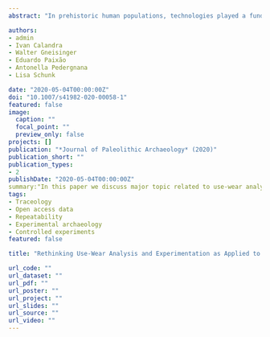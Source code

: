 ```yaml
---
abstract: "In prehistoric human populations, technologies played a fundamental role in the acquisition of different resources and are represented in the main daily living activities, such as with bone, wooden, and stone-tipped spears for hunting, and chipped-stone tools for butchering. Considering that paleoanthropologists and archeologists are focused on the study of different processes involved in the evolution of human behavior, investigating how hominins acted in the past through the study of evidence on archeological artifacts is crucial. Thus, investigating tool use is of major importance for a comprehensive understanding of all processes that characterize human choices of raw materials, techniques, and tool types. Many functional assumptions of tool use have been based on tool design and morphology according to archeologists’ interpretations and ethnographic observations. Such assumptions are used as baselines when inferring human behavior and have driven an improvement in the methods and techniques employed in functional studies over the past few decades. Here, while arguing that use-wear analysis is a key discipline to assess past hominin tool use and to interpret the organization and variability of artifact types in the archeological record, we aim to review and discuss the current state-of-the-art methods, protocols, and their limitations. In doing so, our discussion focuses on three main topics: (1) the need for fundamental improvements by adopting established methods and techniques from similar research fields, (2) the need to implement and combine different levels of experimentation, and (3) the crucial need to establish standards and protocols in order to improve data quality, standardization, repeatability, and reproducibility. By adopting this perspective, we believe that studies will increase the reliability and applicability of use-wear methods on tool function. The need for a holistic approach that combines not only use-wear traces but also tool technology, design, curation, durability, and efficiency is also debated and revised. Such a revision is a crucial step if archeologists want to build major inferences on human decisionmaking behavior and biocultural evolution processes."

authors:
- admin
- Ivan Calandra
- Walter Gneisinger
- Eduardo Paixão
- Antonella Pedergnana
- Lisa Schunk

date: "2020-05-04T00:00:00Z"
doi: "10.1007/s41982-020-00058-1"
featured: false
image:
  caption: ""
  focal_point: ""
  preview_only: false
projects: []
publication: "*Journal of Paleolithic Archaeology* (2020)"
publication_short: ""
publication_types:
- 2
publishDate: "2020-05-04T00:00:00Z"
summary:"In this paper we discuss major topic related to use-wear analysis and the importance of archaeological experimentation. As needed, we review the state-of-the-art on use-wear methods and experiments and hightlight the need of methodological standards and protocols. On of the most importance aspects is also the holistic perspective that researchers should have when infering on stone tool use."
tags:
- Traceology
- Open access data
- Repeatability
- Experimental archaeology
- Controlled experiments
featured: false

title: "Rethinking Use-Wear Analysis and Experimentation as Applied to the Study of Past Hominin Tool Use"

url_code: ""
url_dataset: ""
url_pdf: ""
url_poster: ""
url_project: ""
url_slides: ""
url_source: ""
url_video: ""
---
```

